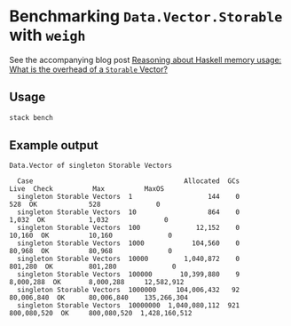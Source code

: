 # Benchmarking `Data.Vector.Storable` with `weigh`

See the accompanying blog post [Reasoning about Haskell memory usage: What is the overhead of a `Storable` Vector?](/posts/Haskell-Storable-Vector-overhead.md)


## Usage

```sh
stack bench
```


## Example output

```
Data.Vector of singleton Storable Vectors

  Case                                      Allocated  GCs         Live  Check          Max          MaxOS
  singleton Storable Vectors  1                   144    0          528  OK             528              0
  singleton Storable Vectors  10                  864    0        1,032  OK           1,032              0
  singleton Storable Vectors  100              12,152    0       10,160  OK          10,160              0
  singleton Storable Vectors  1000            104,560    0       80,968  OK          80,968              0
  singleton Storable Vectors  10000         1,040,872    0      801,280  OK         801,280              0
  singleton Storable Vectors  100000       10,399,880    9    8,000,288  OK       8,000,288     12,582,912
  singleton Storable Vectors  1000000     104,006,432   92   80,006,840  OK      80,006,840    135,266,304
  singleton Storable Vectors  10000000  1,040,080,112  921  800,080,520  OK     800,080,520  1,428,160,512
```
